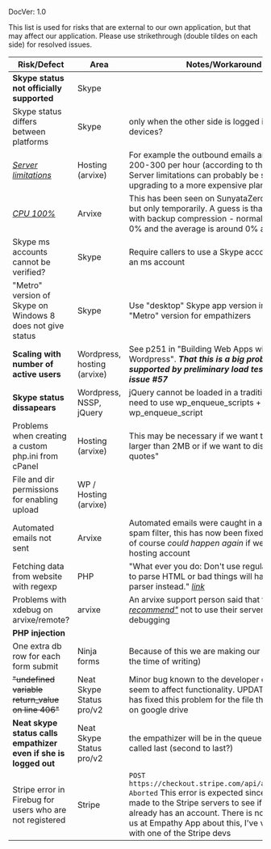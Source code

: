 DocVer: 1.0


This list is used for risks that are external to our own application, but that may affect our application. Please use strikethrough (double tildes on each side) for resolved issues.

Risk/Defect | Area | Notes/Workaround
--- | --- | ---
**Skype status not officially supported** | Skype |
Skype status differs between platforms | Skype | only when the other side is logged in on multiple devices?
[*Server limitations*](https://support.arvixe.com/index.php?/Knowledgebase/Article/View/289/4/linux-hosting-resource-limits) | Hosting (arvixe) | For example the outbound emails are limited to 200-300 per hour (according to the support). Server limitations can probably be solved by upgrading to a more expensive plan
[*CPU 100%*](http://forum.arvixe.com/smf/clip-bucket-software/100-cpu-usage/) | Arvixe | This has been seen on SunyataZero's account, but only temporarily. A guess is that it has to do with backup compression - normally the load is 0% and the average is around 0% as well
Skype ms accounts cannot be verified? | Skype | Require callers to use a Skype account instead of an ms account
"Metro" version of Skype on Windows 8 does not give status | Skype | Use "desktop" Skype app version instead of "Metro" version for empathizers
**Scaling with number of active users** | Wordpress, hosting (arvixe) | See p251 in "Building Web Apps with Wordpress". ***That this is a big problem is supported by preliminary load testing, see issue #57***
**Skype status dissapears** | Wordpress, NSSP, jQuery | jQuery cannot be loaded in a traditional way, we need to use wp_enqueue_scripts + wp_enqueue_script
Problems when creating a custom php.ini from cPanel | Hosting (arvixe) | This may be necessary if we want to upload files larger than 2MB or if we want to disable "magic quotes"
File and dir permissions for enabling upload | WP / Hosting (arvixe) |
Automated emails not sent | Arvixe | Automated emails were caught in an *outbound* spam filter, this has now been fixed by arvixe but of course *could happen again* if we create a new hosting account
Fetching data from website with regexp | PHP | "What ever you do: Don't use regular expressions to parse HTML or bad things will happen. Use a parser instead." [*link*](http://stackoverflow.com/questions/2019892/extract-data-from-website-via-php)
Problems with xdebug on arvixe/remote? | arvixe | An arvixe support person said that they [*"strongly recommend"*](http://forum.arvixe.com/smf/general/xdebug/) not to use their server for debugging
**PHP injection** | |
One extra db row for each form submit | Ninja forms | Because of this we are making our own forms (at the time of writing)
~~"undefined variable return_value on line 406"~~ | Neat Skype Status pro/v2 | Minor bug known to the developer of nss, doesn't seem to affect functionality. UPDATE: Now Tord has fixed this problem for the file that is available on google drive
**Neat skype status calls empathizer even if she is logged out** | Neat Skype Status pro/v2 | the empathizer will be in the queue and will be called last (second to last?)
Stripe error in Firebug for users who are not registered | Stripe | ```POST https://checkout.stripe.com/api/account/lookup Aborted``` This error is expected since a call will be made to the Stripe servers to see if the user already has an account. There is nothing to do for us at Empathy App about this, I've verified this with one of the Stripe devs


